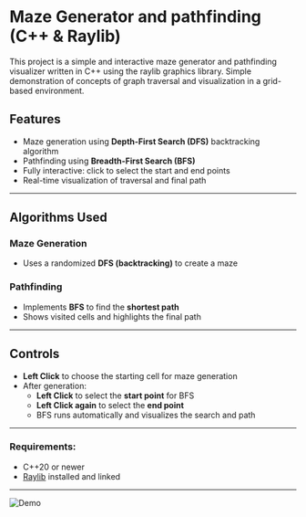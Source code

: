# Maze Generator and pathfinding (C++ & Raylib)

This project is a simple and interactive maze generator and pathfinding visualizer written in C++ using the raylib graphics library. Simple demonstration of concepts of graph traversal and visualization in a grid-based environment.

## Features

- Maze generation using **Depth-First Search (DFS)** backtracking algorithm  
- Pathfinding using **Breadth-First Search (BFS)**
- Fully interactive: click to select the start and end points  
- Real-time visualization of traversal and final path  

---

## Algorithms Used

### Maze Generation
- Uses a randomized **DFS (backtracking)** to create a maze

### Pathfinding
- Implements **BFS** to find the **shortest path**
- Shows visited cells and highlights the final path
  
---

## Controls

- **Left Click** to choose the starting cell for maze generation
- After generation:
  - **Left Click** to select the **start point** for BFS
  - **Left Click again** to select the **end point**
  - BFS runs automatically and visualizes the search and path

---


### Requirements:
- C++20 or newer
- [Raylib](https://www.raylib.com/) installed and linked


---
![Demo](assets/demo.gif)
